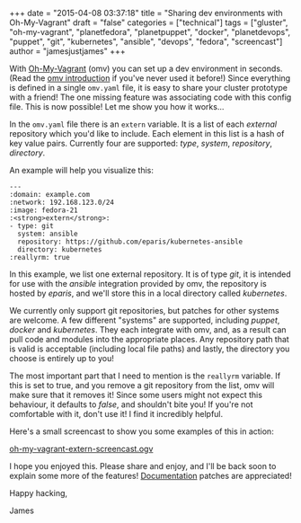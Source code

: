 +++
date = "2015-04-08 03:37:18"
title = "Sharing dev environments with Oh-My-Vagrant"
draft = "false"
categories = ["technical"]
tags = ["gluster", "oh-my-vagrant", "planetfedora", "planetpuppet", "docker", "planetdevops", "puppet", "git", "kubernetes", "ansible", "devops", "fedora", "screencast"]
author = "jamesjustjames"
+++

With <a href="https://github.com/purpleidea/oh-my-vagrant">Oh-My-Vagrant</a> (omv) you can set up a dev environment in seconds. (Read the <a href="/post/2014/09/03/introducing-oh-my-vagrant/">omv introduction</a> if you've never used it before!) Since everything is defined in a single <code>omv.yaml</code> file, it is easy to share your cluster prototype with a friend! The one missing feature was associating code with this config file. This is now possible! Let me show you how it works...

In the <code>omv.yaml</code> file there is an <code>extern</code> variable. It is a list of each <em>external</em> repository which you'd like to include. Each element in this list is a hash of key value pairs. Currently four are supported: <em>type</em>, <em>system</em>, <em>repository</em>, <em>directory</em>.

An example will help you visualize this:
```
---
:domain: example.com
:network: 192.168.123.0/24
:image: fedora-21
:<strong>extern</strong>:
- type: git
  system: ansible
  repository: https://github.com/eparis/kubernetes-ansible
  directory: kubernetes
:reallyrm: true
```
In this example, we list one external repository. It is of type <em>git</em>, it is intended for use with the <em>ansible</em> integration provided by omv, the repository is hosted by <em>eparis</em>, and we'll store this in a local directory called <em>kubernetes</em>.

We currently only support git repositories, but patches for other systems are welcome. A few different "systems" are supported, including <em>puppet</em>, <em>docker</em> and <em>kubernetes</em>. They each integrate with omv, and, as a result can pull code and modules into the appropriate places. Any repository path that is valid is acceptable (including local file paths) and lastly, the directory you choose is entirely up to you!

The most important part that I need to mention is the <code>reallyrm</code> variable. If this is set to true, and you remove a git repository from the list, omv will make sure that it removes it! Since some users might not expect this behaviour, it defaults to <em>false</em>, and shouldn't bite you! If you're not comfortable with it, don't use it! I find it incredibly helpful.

Here's a small screencast to show you some examples of this in action:

<a href="https://download.gluster.org/pub/gluster/purpleidea/screencasts/oh-my-vagrant-extern-screencast.ogv">oh-my-vagrant-extern-screencast.ogv</a>

I hope you enjoyed this. Please share and enjoy, and I'll be back soon to explain some more of the features! <a href="https://github.com/purpleidea/oh-my-vagrant/blob/master/DOCUMENTATION.md">Documentation</a> patches are appreciated!

Happy hacking,

James

